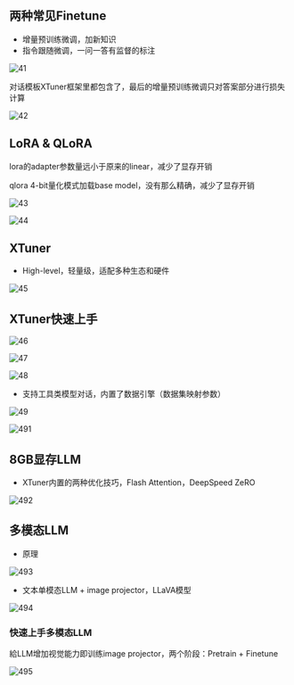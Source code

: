 ## 两种常见Finetune
- 增量预训练微调，加新知识
- 指令跟随微调，一问一答有监督的标注

![41](image/41.png)

对话模板XTuner框架里都包含了，最后的增量预训练微调只对答案部分进行损失计算

![42](image/42.png)

## LoRA & QLoRA
lora的adapter参数量远小于原来的linear，减少了显存开销

qlora 4-bit量化模式加载base model，没有那么精确，减少了显存开销

![43](image/43.png)

![44](image/44.png)

## XTuner
- High-level，轻量级，适配多种生态和硬件

![45](image/45.png)

## XTuner快速上手

![46](image/46.png)

![47](image/47.png)

![48](image/48.png)

- 支持工具类模型对话，内置了数据引擎（数据集映射参数）

![49](image/49.png)

![491](image/491.png)

## 8GB显存LLM

- XTuner内置的两种优化技巧，Flash Attention，DeepSpeed ZeRO

![492](image/492.png)

## 多模态LLM

- 原理

![493](image/493.png)

- 文本单模态LLM + image projector，LLaVA模型

![494](image/494.png)

### 快速上手多模态LLM

給LLM增加视觉能力即训练image projector，两个阶段：Pretrain + Finetune

![495](image/495.png)





